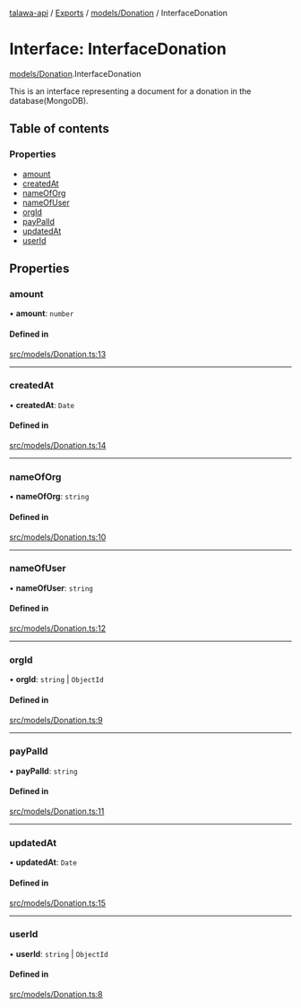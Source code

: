 [talawa-api](../README.md) / [Exports](../modules.md) / [models/Donation](../modules/models_Donation.md) / InterfaceDonation

# Interface: InterfaceDonation

[models/Donation](../modules/models_Donation.md).InterfaceDonation

This is an interface representing a document for a donation in the database(MongoDB).

## Table of contents

### Properties

- [amount](models_Donation.InterfaceDonation.md#amount)
- [createdAt](models_Donation.InterfaceDonation.md#createdat)
- [nameOfOrg](models_Donation.InterfaceDonation.md#nameoforg)
- [nameOfUser](models_Donation.InterfaceDonation.md#nameofuser)
- [orgId](models_Donation.InterfaceDonation.md#orgid)
- [payPalId](models_Donation.InterfaceDonation.md#paypalid)
- [updatedAt](models_Donation.InterfaceDonation.md#updatedat)
- [userId](models_Donation.InterfaceDonation.md#userid)

## Properties

### amount

• **amount**: `number`

#### Defined in

[src/models/Donation.ts:13](https://github.com/PalisadoesFoundation/talawa-api/blob/53234da/src/models/Donation.ts#L13)

___

### createdAt

• **createdAt**: `Date`

#### Defined in

[src/models/Donation.ts:14](https://github.com/PalisadoesFoundation/talawa-api/blob/53234da/src/models/Donation.ts#L14)

___

### nameOfOrg

• **nameOfOrg**: `string`

#### Defined in

[src/models/Donation.ts:10](https://github.com/PalisadoesFoundation/talawa-api/blob/53234da/src/models/Donation.ts#L10)

___

### nameOfUser

• **nameOfUser**: `string`

#### Defined in

[src/models/Donation.ts:12](https://github.com/PalisadoesFoundation/talawa-api/blob/53234da/src/models/Donation.ts#L12)

___

### orgId

• **orgId**: `string` \| `ObjectId`

#### Defined in

[src/models/Donation.ts:9](https://github.com/PalisadoesFoundation/talawa-api/blob/53234da/src/models/Donation.ts#L9)

___

### payPalId

• **payPalId**: `string`

#### Defined in

[src/models/Donation.ts:11](https://github.com/PalisadoesFoundation/talawa-api/blob/53234da/src/models/Donation.ts#L11)

___

### updatedAt

• **updatedAt**: `Date`

#### Defined in

[src/models/Donation.ts:15](https://github.com/PalisadoesFoundation/talawa-api/blob/53234da/src/models/Donation.ts#L15)

___

### userId

• **userId**: `string` \| `ObjectId`

#### Defined in

[src/models/Donation.ts:8](https://github.com/PalisadoesFoundation/talawa-api/blob/53234da/src/models/Donation.ts#L8)
